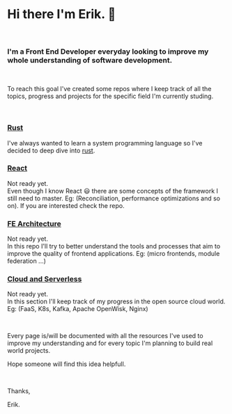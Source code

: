# Hi there I'm Erik. :wave:

</br >

### I'm a Front End Developer everyday looking to improve my whole understanding of software development.

</br >

To reach this goal I've created some repos where I keep track of all the topics, progress and projects for the specific field I'm currently studing.

</br> 

### [Rust](https://www.google.com)
I've always wanted to learn a system programming language so I've decided to deep dive into [rust](https://www.rust-lang.org/). 

### [React](https://github.com/erik18xk)
Not ready yet. </br>
Even though I know React :smiley: there are some concepts of the framework I still need to master. Eg: (Reconciliation, performance optimizations and so on). If you are interested check the repo.

### [FE Architecture](https://github.com/erik18xk)
Not ready yet. </br>
In this repo I'll try to better understand the tools and processes that aim to improve the quality of frontend applications. Eg: (micro frontends, module federation ...)

### [Cloud and Serverless](https://github.com/erik18xk)
Not ready yet. </br>
In this section I'll keep track of my progress in the open source cloud world. Eg: (FaaS, K8s, Kafka, Apache OpenWisk, Nginx)

</br>

Every page is/will be documented with all the resources I've used to improve my understanding and for every topic I'm planning to build real world projects.

Hope someone will find this idea helpfull. 

<br />

Thanks, </br>

Erik.











